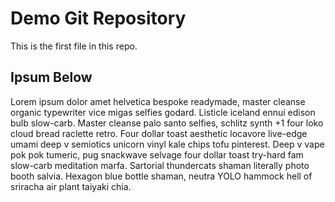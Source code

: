 # Demo Git Repository

This is the first file in this repo.

## Ipsum Below

Lorem ipsum dolor amet helvetica bespoke readymade, master cleanse organic typewriter vice migas selfies godard. 
Listicle iceland ennui edison bulb slow-carb. Master cleanse palo santo selfies, schlitz synth +1 four loko cloud bread raclette retro. 
Four dollar toast aesthetic locavore live-edge umami deep v semiotics unicorn vinyl kale chips tofu pinterest. 
Deep v vape pok pok tumeric, pug snackwave selvage four dollar toast try-hard fam slow-carb meditation marfa. 
Sartorial thundercats shaman literally photo booth salvia. Hexagon blue bottle shaman, neutra YOLO hammock hell of sriracha air plant taiyaki chia.